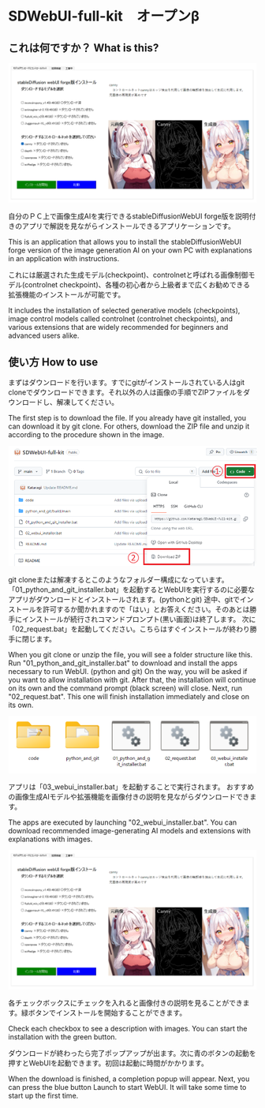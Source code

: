 # SDWebUI-full-kit　オープンβ


## これは何ですか？ What is this?

![スクリーンショット](./screenshot.png)

自分のＰＣ上で画像生成AIを実行できるstableDiffusionWebUI forge版を説明付きのアプリで解説を見ながらインストールできるアプリケーションです。

This is an application that allows you to install the stableDiffusionWebUI forge version of the image generation AI on your own PC with explanations in an application with instructions.

これには厳選された生成モデル(checkpoint)、controlnetと呼ばれる画像制御モデル(controlnet checkpoint)、各種の初心者から上級者まで広くお勧めできる拡張機能のインストールが可能です。

It includes the installation of selected generative models (checkpoints), image control models called controlnet (controlnet checkpoints), and various extensions that are widely recommended for beginners and advanced users alike.

## 使い方 How to use
まずはダウンロードを行います。すでにgitがインストールされている人はgit cloneでダウンロードできます。それ以外の人は画像の手順でZIPファイルをダウンロードし、解凍してください。

The first step is to download the file. If you already have git installed, you can download it by git clone. For others, download the ZIP file and unzip it according to the procedure shown in the image.

![ダウンロード](download.png)

git cloneまたは解凍するとこのようなフォルダー構成になっています。「01_python_and_git_installer.bat」を起動するとWebUIを実行するのに必要なアプリがダウンロードとインストールされます。(pythonとgit)
途中、gitでインストールを許可するか聞かれますので「はい」とお答えください。そのあとは勝手にインストールが続行されコマンドプロンプト(黒い画面)は終了します。
次に「02_request.bat」を起動してください。こちらはすぐインストールが終わり勝手に閉じます。

When you git clone or unzip the file, you will see a folder structure like this. Run "01_python_and_git_installer.bat" to download and install the apps necessary to run WebUI. (python and git)
On the way, you will be asked if you want to allow installation with git. After that, the installation will continue on its own and the command prompt (black screen) will close.
Next, run "02_request.bat". This one will finish installation immediately and close on its own.

![インストールの実行](folder.png)

アプリは「03_webui_installer.bat」を起動することで実行されます。
おすすめの画像生成AIモデルや拡張機能を画像付きの説明を見ながらダウンロードできます。

The apps are executed by launching "02_webui_installer.bat".
You can download recommended image-generating AI models and extensions with explanations with images.

![スクリーンショット](./screenshot.png)

各チェックボックスにチェックを入れると画像付きの説明を見ることができます。緑ボタンでインストールを開始することができます。

Check each checkbox to see a description with images. You can start the installation with the green button.

ダウンロードが終わったら完了ポップアップが出ます。次に青のボタンの起動を押すとWebUIを起動できます。初回は起動に時間がかかります。

When the download is finished, a completion popup will appear. Next, you can press the blue button Launch to start WebUI. It will take some time to start up the first time.
